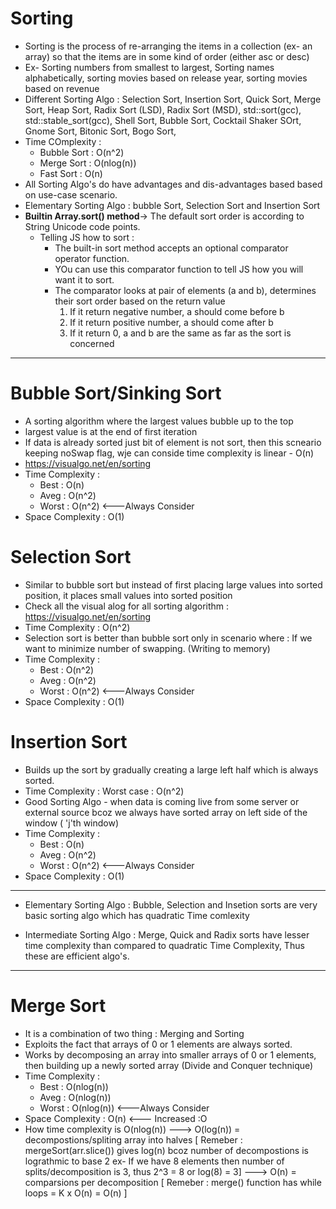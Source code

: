 # Sorting

- Sorting is the process of re-arranging the items in a collection (ex- an array) so that the items are in some kind of order (either asc or desc)
- Ex- Sorting numbers from smallest to largest, Sorting names alphabetically, sorting movies based on release year, sorting movies based on revenue
- Different Sorting Algo : Selection Sort, Insertion Sort, Quick Sort, Merge Sort, Heap Sort, Radix Sort (LSD), Radix Sort (MSD), std::sort(gcc), std::stable_sort(gcc), Shell Sort, Bubble Sort, Cocktail Shaker SOrt, Gnome Sort, Bitonic Sort, Bogo Sort,
- Time COmplexity :
  - Bubble Sort : O(n^2)
  - Merge Sort : O(nlog(n))
  - Fast Sort : O(n)
- All Sorting Algo's do have advantages and dis-advantages based based on use-case scenario.
- Elementary Sorting Algo : bubble Sort, Selection Sort and Insertion Sort
- **Builtin Array.sort() method**-> The default sort order is according to String Unicode code points.
  - Telling JS how to sort :
    - The built-in sort method accepts an optional comparator operator function.
    - YOu can use this comparator function to tell JS how you will want it to sort.
    - The comparator looks at pair of elements (a and b), determines their sort order based on the return value
      1. If it return negative number, a should come before b
      2. If it return positive number, a should come after b
      3. If it return 0, a and b are the same as far as the sort is concerned

---

# Bubble Sort/Sinking Sort

- A sorting algorithm where the largest values bubble up to the top
- largest value is at the end of first iteration
- If data is already sorted just bit of element is not sort, then this scneario keeping noSwap flag, wje can conside time complexity is linear - O(n)
- https://visualgo.net/en/sorting
- Time Complexity :
  - Best : O(n)
  - Aveg : O(n^2)
  - Worst : O(n^2) <---Always Consider
- Space Complexity : O(1)

# Selection Sort

- Similar to bubble sort but instead of first placing large values into sorted position, it places small values into sorted position
- Check all the visual alog for all sorting algorithm : https://visualgo.net/en/sorting
- Time Complexity : O(n^2)
- Selection sort is better than bubble sort only in scenario where : If we want to minimize number of swapping. (Writing to memory)
- Time Complexity :
  - Best : O(n^2)
  - Aveg : O(n^2)
  - Worst : O(n^2) <---Always Consider
- Space Complexity : O(1)

# Insertion Sort

- Builds up the sort by gradually creating a large left half which is always sorted.
- Time Complexity : Worst case : O(n^2)
- Good Sorting Algo - when data is coming live from some server or external source bcoz we always have sorted array on left side of the window ( 'j'th window)
- Time Complexity :
  - Best : O(n)
  - Aveg : O(n^2)
  - Worst : O(n^2) <---Always Consider
- Space Complexity : O(1)

---

- Elementary Sorting Algo : Bubble, Selection and Insetion sorts are very basic sorting algo which has quadratic Time comlexity

- Intermediate Sorting Algo : Merge, Quick and Radix sorts have lesser time complexity than compared to quadratic Time Complexity, Thus these are efficient algo's.

---

# Merge Sort

- It is a combination of two thing : Merging and Sorting
- Exploits the fact that arrays of 0 or 1 elements are always sorted.
- Works by decomposing an array into smaller arrays of 0 or 1 elements, then building up a newly sorted array (Divide and Conquer technique)
- Time Complexity :
  - Best : O(nlog(n))
  - Aveg : O(nlog(n))
  - Worst : O(nlog(n)) <---Always Consider
- Space Complexity : O(n) <--- Increased :O
- How time complexity is O(nlog(n))
  ---> O(log(n)) = decompostions/spliting array into halves [ Remeber : mergeSort(arr.slice()) gives log(n) bcoz number of decompostions is lograthmic to base 2 ex- If we have 8 elements then number of splits/decomposition is 3, thus 2^3 = 8 or log(8) = 3]
  ---> O(n) = comparsions per decomposition [ Remeber : merge() function has while loops = K x O(n) = O(n) ]
